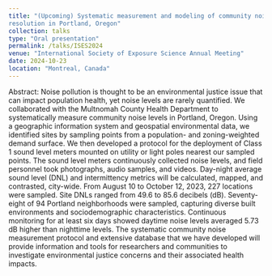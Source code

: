 ```yaml
---
title: "(Upcoming) Systematic measurement and modeling of community noise at high spatiotemporal
resolution in Portland, Oregon"
collection: talks
type: "Oral presentation"
permalink: /talks/ISES2024
venue: "International Society of Exposure Science Annual Meeting"
date: 2024-10-23
location: "Montreal, Canada"
---
```


Abstract: Noise pollution is thought to be an environmental justice issue that can impact population health, yet noise levels are rarely quantified. We collaborated with the Multnomah County Health Department to systematically measure community noise levels in Portland, Oregon. Using a geographic information system and geospatial environmental data, we identified sites by sampling points from a population- and zoning-weighted demand surface. We then developed a protocol for the deployment of Class 1 sound level meters mounted on utility or light poles nearest our sampled points. The sound level meters continuously collected noise levels, and field personnel took photographs, audio samples, and videos. Day-night average sound level (DNL) and intermittency metrics will be calculated, mapped, and contrasted, city-wide. From August 10 to October 12, 2023, 227 locations were sampled. Site DNLs ranged from 49.6 to 85.6 decibels (dB). Seventy-eight of 94 Portland neighborhoods were sampled, capturing diverse built environments and sociodemographic characteristics. Continuous monitoring for at least six days showed daytime noise levels averaged 5.73 dB higher than nighttime levels. The systematic community noise measurement protocol and extensive database that we have developed will provide information and tools for researchers and communities to investigate environmental justice concerns and their associated health impacts.
